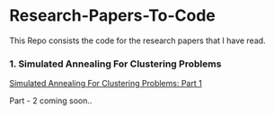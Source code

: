 # Research-Papers-To-Code
This Repo consists the code for the research papers that I have read.

### 1. Simulated Annealing For Clustering Problems
[Simulated Annealing For Clustering Problems: Part 1](https://towardsdatascience.com/simulated-annealing-for-clustering-problems-part-1-3fa8994a3ebb)

Part - 2 coming soon..
